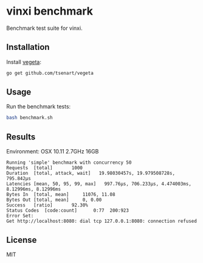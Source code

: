 # vinxi benchmark 

Benchmark test suite for vinxi.

## Installation

Install [vegeta](https://github.com/tsenart/vegeta):
```bash
go get github.com/tsenart/vegeta
```

## Usage

Run the benchmark tests:
```bash
bash benchmark.sh
```

## Results

Environment: OSX 10.11 2.7GHz 16GB

```
Running 'simple' benchmark with concurrency 50
Requests  [total]       1000
Duration  [total, attack, wait]   19.98030457s, 19.979508728s, 795.842µs
Latencies [mean, 50, 95, 99, max]   997.76µs, 706.233µs, 4.474003ms, 8.12996ms, 8.12996ms
Bytes In  [total, mean]     11076, 11.08
Bytes Out [total, mean]     0, 0.00
Success   [ratio]       92.30%
Status Codes  [code:count]      0:77  200:923  
Error Set:
Get http://localhost:8080: dial tcp 127.0.0.1:8080: connection refused
```

## License

MIT
